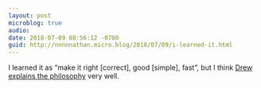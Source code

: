 ```yaml
---
layout: post
microblog: true
audio: 
date: 2018-07-09 08:56:12 -0700
guid: http://nnnnnathan.micro.blog/2018/07/09/i-learned-it.html
---
```

I learned it as “make it right [correct], good [simple], fast”, but I think [Drew explains the philosophy](https://drewdevault.com/2018/07/09/Simple-correct-fast.html) very well.
